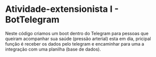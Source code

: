 # Atividade-extensionista I - BotTelegram

Neste código criamos um boot dentro do Telegram para pessoas que queiram acompanhar sua saúde (pressão arterial) esta em dia, pricipal função é receber os dados pelo telegram e encaminhar para uma a integração com uma planilha (base de dados).

